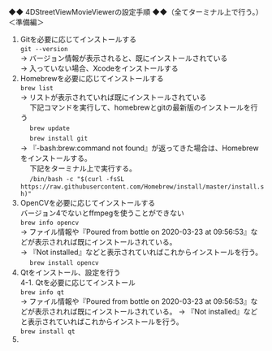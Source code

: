 ◆◆ 4DStreetViewMovieViewerの設定手順 ◆◆（全てターミナル上で行う。）  
＜準備編＞
1. Gitを必要に応じてインストールする  
   `git --version`  
     → バージョン情報が表示されると、既にインストールされている  
     → 入っていない場合、Xcodeをインストールする
2. Homebrewを必要に応じてインストールする  
   `brew list`  
    → リストが表示されていれば既にインストールされている  
    　 下記コマンドを実行して、homebrewとgitの最新版のインストールを行う  
    　 `brew update`  
    　 `brew install git`  
    → 『-bash:brew:command not found』が返ってきた場合は、Homebrewをインストールする。  
    　 下記をターミナル上で実行する。  
    　 `/bin/bash -c "$(curl -fsSL https://raw.githubusercontent.com/Homebrew/install/master/install.sh)"`  
3.  OpenCVを必要に応じてインストールする  
   バージョン4でないとffmpegを使うことができない  
   `brew info opencv`  
   → ファイル情報や『Poured from bottle on 2020-03-23 at 09:56:53』などが表示されれば既にインストールされている。  
   → 『Not installed』などと表示されていればこれからインストールを行う。  
   　 `brew install opencv`
4.  Qtをインストール、設定を行う  
   4-1. Qtを必要に応じてインストール  
         `brew info qt`  
         → ファイル情報や『Poured from bottle on 2020-03-23 at 09:56:53』などが表示されれば既にインストールされている。 
         → 『Not installed』などと表示されていればこれからインストールを行う。  
               `brew install qt`
5.  
